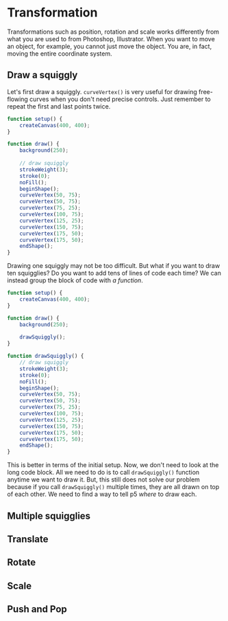 # Transformation

Transformations such as position, rotation and scale works differently from what you are used to from Photoshop, Illustrator. When you want to move an object, for example, you cannot just move the object. You are, in fact, moving the entire coordinate system.

## Draw a squiggly

Let's first draw a squiggly. `curveVertex()` is very useful for drawing free-flowing curves when you don't need precise controls. Just remember to repeat the first and last points twice.

```js
function setup() {
	createCanvas(400, 400);
}

function draw() {
	background(250);
	
	// draw squiggly
	strokeWeight(3);
	stroke(0);
	noFill();
	beginShape();
	curveVertex(50, 75);
	curveVertex(50, 75);
	curveVertex(75, 25);
	curveVertex(100, 75);
	curveVertex(125, 25);
	curveVertex(150, 75);
	curveVertex(175, 50);
	curveVertex(175, 50);
	endShape();
}
```

Drawing one squiggly may not be too difficult. But what if you want to draw ten squigglies? Do you want to add tens of lines of code each time? We can instead group the block of code with *a function*.

```js
function setup() {
	createCanvas(400, 400);
}

function draw() {
	background(250);
	
	drawSquiggly();
}

function drawSquiggly() {
	// draw squiggly
	strokeWeight(3);
	stroke(0);
	noFill();
	beginShape();
	curveVertex(50, 75);
	curveVertex(50, 75);
	curveVertex(75, 25);
	curveVertex(100, 75);
	curveVertex(125, 25);
	curveVertex(150, 75);
	curveVertex(175, 50);
	curveVertex(175, 50);
	endShape();
}
```

This is better in terms of the initial setup. Now, we don't need to look at the long code block. All we need to do is to call `drawSquiggly()` function anytime we want to draw it. But, this still does not solve our problem because if you call `drawSquiggly()` multiple times, they are all drawn on top of each other. We need to find a way to tell p5 *where* to draw each.

## Multiple squigglies




## Translate


## Rotate


## Scale


## Push and Pop
